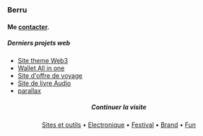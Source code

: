  <meta charset="utf-8">
  <meta name="viewport" content="width=device-width, initial-scale=1.0">
  <body>
<h3 align="left">Berru</h3>
<h4 align="left">Me <a href="mailto:g.leberruyer@gmail.com">contacter</a>.</h4>

  <div class=""><h5 id="my-latest-learning">Derniers projets web</h5>
<ul>
  <li><a href="https://codepen.io/h-lautre/full/eYQEVNw">Site theme Web3</a></li>
  <li><a href="https://codepen.io/h-lautre/full/WNLEVrg">Wallet All in one</a></li>
<li><a href="https://www.nobullshitjusttravel.com">Site d'offre de voyage</a></li>
<li><a href="https://www.livre-audio-enfant.com">Site de livre Audio</a></li>
<li><a href="https://codepen.io/h-lautre/full/abYYBGE">parallax</a></li>
</ul>
</div>


<h5 align=center>Continuer la visite</h5>

<p align="center">
  <a href="https://codepen.io/h-lautre">Sites et outils</a> &bull;
  <a href="https://www.tindie.com/stores/makeandplay/">Electronique</a> &bull;
  <a href="https://berru-g.github.io/assoberru/">Festival</a> &bull;
  <a href="https://berru-clothing.com">Brand</a> &bull;
  <a href="#">Fun</a>
</p>
</body>
